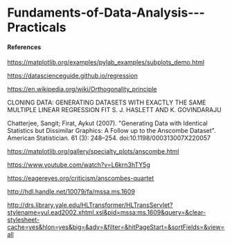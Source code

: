 # Fundaments-of-Data-Analysis---Practicals



#### References
https://matplotlib.org/examples/pylab_examples/subplots_demo.html

https://datascienceguide.github.io/regression

https://en.wikipedia.org/wiki/Orthogonality_principle

CLONING DATA: GENERATING DATASETS WITH EXACTLY
THE SAME MULTIPLE LINEAR REGRESSION FIT
S. J. HASLETT AND K. GOVINDARAJU

Chatterjee, Sangit; Firat, Aykut (2007). "Generating Data with Identical Statistics but Dissimilar Graphics: A Follow up to the Anscombe Dataset". American Statistician. 61 (3): 248–254. doi:10.1198/000313007X220057

https://matplotlib.org/gallery/specialty_plots/anscombe.html

https://www.youtube.com/watch?v=L6krn3hTY5g

https://eagereyes.org/criticism/anscombes-quartet

http://hdl.handle.net/10079/fa/mssa.ms.1609 

http://drs.library.yale.edu/HLTransformer/HLTransServlet?stylename=yul.ead2002.xhtml.xsl&pid=mssa:ms.1609&query=&clear-stylesheet-cache=yes&hlon=yes&big=&adv=&filter=&hitPageStart=&sortFields=&view=all
